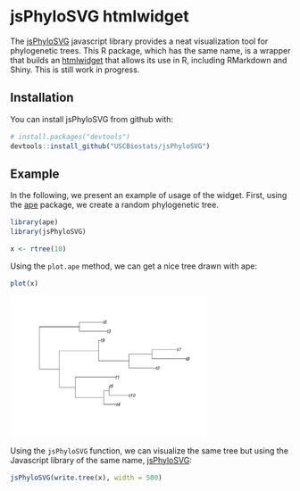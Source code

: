 
<!-- README.md is generated from README.Rmd. Please edit that file -->
jsPhyloSVG htmlwidget
=====================

The [jsPhyloSVG](http://jsphylosvg.com) javascript library provides a neat visualization tool for phylogenetic trees. This R package, which has the same name, is a wrapper that builds an [htmlwidget](http://www.htmlwidgets.org/) that allows its use in R, including RMarkdown and Shiny. This is still work in progress.

Installation
------------

You can install jsPhyloSVG from github with:

``` r
# install.packages("devtools")
devtools::install_github("USCBiostats/jsPhyloSVG")
```

Example
-------

In the following, we present an example of usage of the widget. First, using the [ape](https://cran.r-project.org/package=ape) package, we create a random phylogenetic tree.

``` r
library(ape)
library(jsPhyloSVG)
```

``` r
x <- rtree(10)
```

Using the `plot.ape` method, we can get a nice tree drawn with ape:

``` r
plot(x)
```

<img src="man/figures/README-ape-plot-1.png" width="70%" />

Using the `jsPhyloSVG` function, we can visualize the same tree but using the Javascript library of the same name, [jsPhyloSVG](http://jsphylosvg.com):

``` r
jsPhyloSVG(write.tree(x), width = 500)
```

<!--html_preserve-->

<script type="application/json" data-for="htmlwidget-d7c014a6e9af50d198bd">{"x":{"tree":"(((t10:0.3663676912,t6:0.08196448581):0.3985439157,t2:0.6740024716):0.460521894,(((t1:0.02809911966,(t3:0.5084149721,t9:0.1556197158):0.1782352244):0.20649833,(t5:0.2444876351,t4:0.2051976998):0.1481338032):0.5206618879,(t7:0.7977750886,t8:0.6797057965):0.01867378317):0.488004331);","layout":"circular"},"evals":[],"jsHooks":[]}</script>
<!--/html_preserve-->
